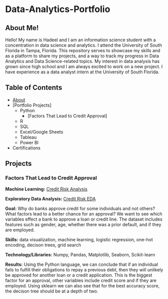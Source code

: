 # Data-Analytics-Portfolio
## About Me!
Hello! My name is Hadeel and I am an information science student with a concentration in data science and analytics. I attend the University of South Florida in Tampa, Florida. This repository serves to showcase my skills and as a platform to share my projects, and a way to track my progress in Data Analytics and Data Science-related topics. My interest in data analysis has grown since high school and I am always excited to work on a new project. I have experience as a data analyst intern at the University of South Florida. 

## Table of Contents
* [About](https://github.com/Hadeelsm11/Data-Analytics-Portfolio/blob/main/README.md#about-me)
* [Portfolio Projects]
  * Python
    * [Factors That Lead to Credit Approval]
  * R
  * SQL
  * Excel/Google Sheets
  * Tableau
  * Power BI
* Certifications

## Projects

### Factors That Lead to Credit Approval
**Machine Learning:** [Credit Risk Analysis](https://github.com/Hadeelsm11/Data-Analytics-Portfolio/blob/main/Credit%20Risk%20Analysis/cred_risk_updated.ipynb) 

**Exploratory Data Analysis:** [Credit Risk EDA](https://github.com/Hadeelsm11/Data-Analytics-Portfolio/blob/main/Credit%20Risk%20Analysis/cred_risk_EDA.ipynb)

**Goal:** Why do banks approve credit for some individuals and not others? What factors lead to a better chance for an approval? We want to see which variables effect a bank to approve a loan or credit line. The dataset includes features such as gender, age, whether there was a prior default, and if they are employed. 

**Skills:** data visualization, machine learning, logistic regression, one-hot encoding, decison trees, grid search

**Technology/Libraries:** Numpy, Pandas, Matplotlib, Seaborn, Scikit-learn

**Results:** Using the Python language, we can conclude that if an individual fails to fulfill their obligations to repay a previous debt, then they will unlikely be approved for another loan or a credit application. This is the biggest factor for an approval, other variables include credit score and if they are employed. Using sklearn we can also see that for the best accuracy score, the decison tree should be at a depth of two. 
